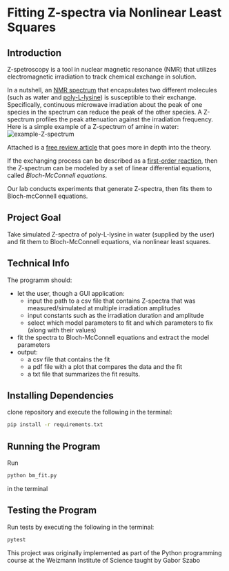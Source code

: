 # Fitting Z-spectra via Nonlinear Least Squares
## Introduction
Z-spetroscopy is a tool in nuclear magnetic resonance (NMR)
that utilizes electromagnetic irradiation to track chemical exchange in solution.

In a nutshell, an [NMR spectrum](https://en.wikipedia.org/wiki/Nuclear_magnetic_resonance_spectroscopy) that encapsulates
two different molecules (such as water and [poly-L-lysine](https://en.wikipedia.org/wiki/Polylysine))
is susceptible to their exchange.
Specifically, continuous microwave irradiation about the peak of one species in the spectrum can reduce the peak of the other species.
A Z-spectrum profiles the peak attenuation against the irradiation frequency.
Here is a simple example of a Z-spectrum of amine in water:
![example-Z-spectrum](https://github.com/YuvalBernard/Fitting-Z-spectra-via-Nonlinear-Least-Squares/assets/119048065/c8f1f020-ae81-44e1-9197-a1b343368404)

Attached is a [free review article](https://onlinelibrary.wiley.com/doi/10.1002/mrm.22761) that goes more in depth into the theory.

If the exchanging process can be described as a [first-order reaction](https://en.wikipedia.org/wiki/Rate_equation#First_order), then
the Z-spectrum can be modeled by a set of linear differential equations, called *Bloch-McConnell equations*.

Our lab conducts experiments that generate Z-spectra, then fits them to Bloch-mcConnell equations.
## Project Goal
Take simulated Z-spectra of poly-L-lysine in water (supplied by the user)
and fit them to Bloch-McConnell equations, via nonlinear least squares.
## Technical Info
The programm should:
* let the user, though a GUI application:
    - input the path to a csv file that contains Z-spectra that was measured/simulated at multiple irradiation amplitudes
    - input constants such as the irradiation duration and amplitude
    - select which model parameters to fit and which parameters to fix (along with their values)
* fit the spectra to Bloch-McConnell equations and extract the model parameters
* output:
  - a csv file that contains the fit
  - a pdf file with a plot that compares the data and the fit
  - a txt file that summarizes the fit results.
 ## Installing Dependencies
 clone repository and execute the following in the terminal:
```bash
pip install -r requirements.txt
```
## Running the Program
Run
```bash
python bm_fit.py
```
in the terminal
## Testing the Program
Run tests by executing the following in the terminal:
```bash
pytest
```
This project was originally implemented as part of the Python programming course at the Weizmann Institute of Science taught by Gabor Szabo
